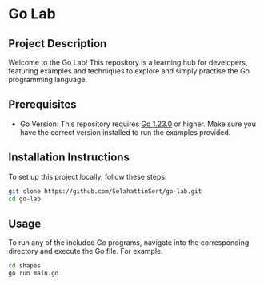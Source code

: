 # Go Lab

## Project Description

Welcome to the Go Lab!
This repository is a learning hub for developers, featuring examples and techniques to explore and simply practise the Go programming language.

## Prerequisites

- Go Version: This repository requires [Go 1.23.0](https://go.dev/dl/) or higher. Make sure you have the correct version installed to run the examples provided.

## Installation Instructions

To set up this project locally, follow these steps:

```sh
git clone https://github.com/SelahattinSert/go-lab.git
cd go-lab
```

## Usage

To run any of the included Go programs, navigate into the corresponding directory and execute the Go file. For example:

```sh
cd shapes
go run main.go
```